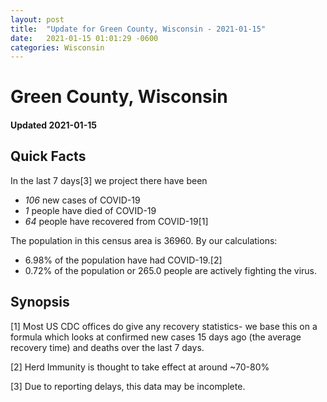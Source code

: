 ```yaml
---
layout: post
title:  "Update for Green County, Wisconsin - 2021-01-15"
date:   2021-01-15 01:01:29 -0600
categories: Wisconsin
---
```


# Green County, Wisconsin
#### Updated 2021-01-15

## Quick Facts

In the last 7 days[3] we project there have been
- *106* new cases of COVID-19
- *1* people have died of COVID-19
- *64* people have recovered from COVID-19[1]

The population in this census area is 36960. By our calculations:
- 6.98% of the population have had COVID-19.[2]
- 0.72% of the population or 265.0 people are actively fighting the virus.

## Synopsis




[1] Most US CDC offices do give any recovery statistics- we base this on a formula which looks at confirmed new cases
15 days ago (the average recovery time) and deaths over the last 7 days.

[2] Herd Immunity is thought to take effect at around ~70-80%

[3] Due to reporting delays, this data may be incomplete.
 
    